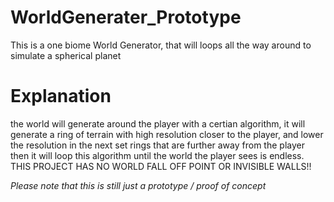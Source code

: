# WorldGenerater_Prototype
This is a one biome World Generator, that will loops all the way around to simulate a spherical planet  

# Explanation
the world will generate around the player with a certian algorithm, 
it will generate a ring of terrain with high resolution closer to the player, 
and lower the resolution in the next set rings that are further away from 
the player then it will loop this algorithm until the world the player sees is endless. 
THIS PROJECT HAS NO WORLD FALL OFF POINT OR INVISIBLE WALLS!!

*Please note that this is still just a prototype / proof of concept*

